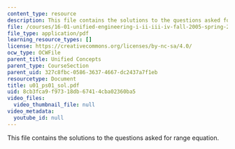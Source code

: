 ```yaml
---
content_type: resource
description: This file contains the solutions to the questions asked for range equation.
file: /courses/16-01-unified-engineering-i-ii-iii-iv-fall-2005-spring-2006/8cb3fca9f97318db67414cba02360ba5_u01_ps01_sol.pdf
file_type: application/pdf
learning_resource_types: []
license: https://creativecommons.org/licenses/by-nc-sa/4.0/
ocw_type: OCWFile
parent_title: Unified Concepts
parent_type: CourseSection
parent_uid: 327c8fbc-0586-3637-4667-dc2437a7f1eb
resourcetype: Document
title: u01_ps01_sol.pdf
uid: 8cb3fca9-f973-18db-6741-4cba02360ba5
video_files:
  video_thumbnail_file: null
video_metadata:
  youtube_id: null
---
```

This file contains the solutions to the questions asked for range equation.